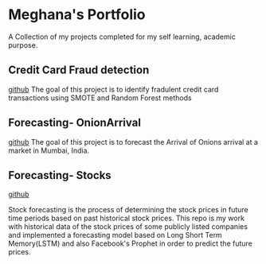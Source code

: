 # Meghana's Portfolio

A Collection of my projects completed for my self learning, academic purpose.

## Credit Card Fraud detection

[github](https://github.com/meghanacr/credit-card-fraud-detection)
The goal of this project is to identify fradulent credit card transactions using SMOTE and Random Forest methods

## Forecasting- OnionArrival


[github](https://github.com/meghanacr/forecasting-onion-arrival)
The goal of this project is to forecast the Arrival of Onions arrival at a market in Mumbai, India. 


## Forecasting- Stocks

[github](https://github.com/meghanacr/forecatsing-stocks)

Stock forecasting is the process of determining the stock prices in future time periods based on past historical stock prices.
This repo is my work with historical data of the stock prices of some publicly listed companies and implemented a forecasting model based on Long Short Term Memory(LSTM) and also Facebook's Prophet in order to predict the future prices.








